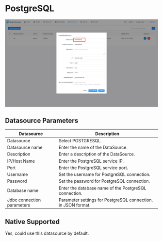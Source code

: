 # PostgreSQL

![postgresql](../../../../img/new_ui/dev/datasource/postgresql.png)

## Datasource Parameters

|       **Datasource**       |                        **Description**                        |
|----------------------------|---------------------------------------------------------------|
| Datasource                 | Select POSTGRESQL.                                            |
| Datasource name            | Enter the name of the DataSource.                             |
| Description                | Enter a description of the DataSource.                        |
| IP/Host Name               | Enter the PostgreSQL service IP.                              |
| Port                       | Enter the PostgreSQL service port.                            |
| Username                   | Set the username for PostgreSQL connection.                   |
| Password                   | Set the password for PostgreSQL connection.                   |
| Database name              | Enter the database name of the PostgreSQL connection.         |
| Jdbc connection parameters | Parameter settings for PostgreSQL connection, in JSON format. |

## Native Supported

Yes, could use this datasource by default.
